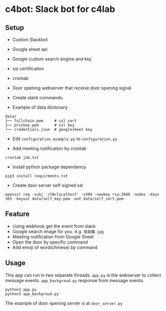 # c4bot: Slack bot for c4lab

## Setup
* Custom Slackbot
* Google sheet api
* Google custom search engine and key
* ssl certification
* crontab
* Door opening webserver that receive door opening signal
* Create slack commands.

* Example of data dictionary
```
data/
├── fullchain.pem     # ssl cert
├── privkey.pem       # ssl key
└── credentials.json  # googlesheet key
```

* Edit `configuration.example.py` to `configuration.py`

* Add meeting notification by crontab

`crontab job.txt`

* Install python package dependency

`pip3 install requirments.txt`

* Create door server self-signed ssl

`openssl req -subj '/CN=localhost' -x509 -newkey rsa:2048 -nodes -days 365 -keyout data/self_key.pem -out data/self_cert.pem`


## Feature
* Using webhook get the event from slack
* Google search image for you. e.g. `我就爛.jpg`
* Meeting notification from Google Sheet
* Open the door by specific command
* Add emoji of word(chinese) by command


## Usage
This app can run in two separate threads.
`app.py` is the webserver to collect message events.
`app_backgroud.py` response from message events.

```
python3 app.py
python3 app_backgroud.py
```

The example of door opening server is at `door_server.py`
